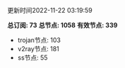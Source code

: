 更新时间2022-11-22 03:19:59

**总订阅: 73**
**总节点: 1058**
**有效节点: 339**
- trojan节点: 103
- v2ray节点: 181
- ss节点: 55
